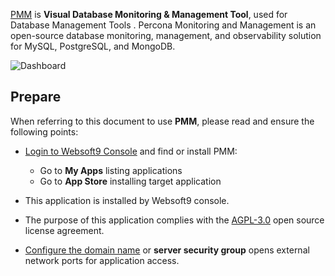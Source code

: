 [PMM](https://www.percona.com/) is **Visual Database Monitoring & Management Tool**, used for Database Management Tools . Percona Monitoring and Management is an open-source database monitoring, management, and observability solution for MySQL, PostgreSQL, and MongoDB.


![Dashboard](https://libs.websoft9.com/Websoft9/DocsPicture/zh/pmm/pmm-dashboard-websoft9.png)


## Prepare

When referring to this document to use **PMM**, please read and ensure the following points:

- [Login to Websoft9 Console](./login-console) and find or install PMM:
  - Go to **My Apps** listing applications 
  - Go to **App Store** installing target application

- This application is installed by Websoft9 console.


- The purpose of this application complies with the [AGPL-3.0](https://opensource.org/licenses/AGPL-3.0) open source license agreement.


- [Configure the domain name](./domain-set) or **server security group** opens external network ports for application access.